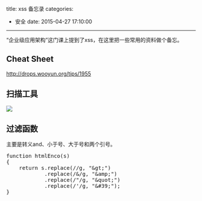 title: xss 备忘录
categories:
  - 安全
date: 2015-04-27 17:10:00
---

“企业级应用架构”这门课上提到了xss，在这里把一些常用的资料做个备忘。

<!--more-->

## Cheat Sheet ##

http://drops.wooyun.org/tips/1955

## 扫描工具 ##

![](http://image.webreader.duokan.com/mfsv2/download/s010/p01c8C61NADB/bllx3WsLhjwNrS.jpg)

## 过滤函数 ##

主要是转义and、小于号、大于号和两个引号。

<pre>
function htmlEnco(s)
{
    return s.replace(/</g, "&amp;lt;")
            .replace(/>/g, "&amp;gt;")
            .replace(/&amp;/g, "&amp;amp;")
            .replace(/"/g, "&amp;quot;")
            .replace(/'/g, "&amp;#39;");
}
</pre>